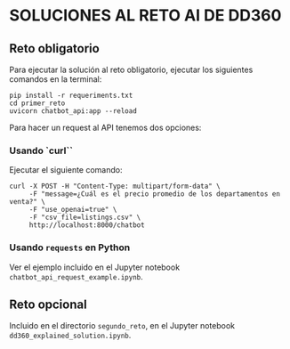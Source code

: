 # SOLUCIONES AL RETO AI DE DD360

## Reto obligatorio 

Para ejecutar la solución al reto obligatorio, ejecutar los siguientes comandos en la terminal:
```
pip install -r requeriments.txt
cd primer_reto
uvicorn chatbot_api:app --reload
```

Para hacer un request al API tenemos dos opciones:
### Usando `curl``

Ejecutar el siguiente comando:

```
curl -X POST -H "Content-Type: multipart/form-data" \
     -F "message=¿Cuál es el precio promedio de los departamentos en venta?" \
     -F "use_openai=true" \
     -F "csv_file=listings.csv" \
     http://localhost:8000/chatbot 
```

### Usando `requests` en Python

Ver el ejemplo incluido en el Jupyter notebook `chatbot_api_request_example.ipynb`. 


## Reto opcional

Incluido en el directorio `segundo_reto`, en el Jupyter notebook `dd360_explained_solution.ipynb`.